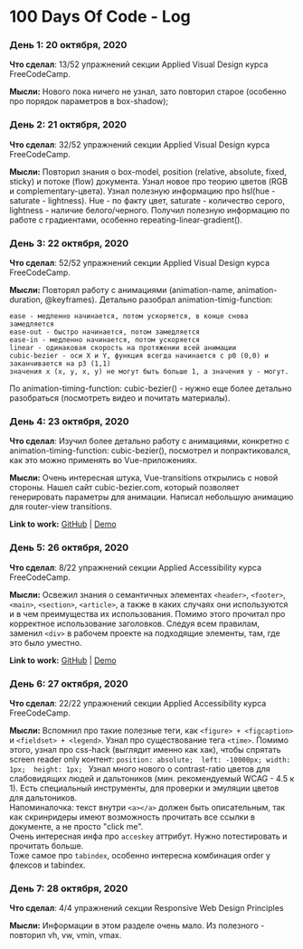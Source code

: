 # 100 Days Of Code - Log

### День 1:  20 октября, 2020

**Что сделал**: 13/52 упражнений секции Applied Visual Design курса FreeCodeCamp.

**Мысли:** Нового пока ничего не узнал, зато повторил старое (особенно про порядок параметров в box-shadow);

<!--**Link to work:** [Calculator App](http://www.example.com)-->

### День 2:  21 октября, 2020

**Что сделал**: 32/52 упражнений секции Applied Visual Design курса FreeCodeCamp.

**Мысли:** Повторил знания о box-model, position (relative, absolute, fixed, sticky) и потоке (flow) документа. 
Узнал новое про теорию цветов (RGB и complementary-цвета). Узнал полезную информацию про hsl(hue - saturate - lightness).
Hue - по факту цвет, saturate - количество серого, lightness - наличие белого/черного. Получил полезную информацию по работе с градиентами, особенно
repeating-linear-gradient().  

### День 3:  22 октября, 2020

**Что сделал**: 52/52 упражнений секции Applied Visual Design курса FreeCodeCamp.

**Мысли:** Повторял работу с анимациями (animation-name, animation-duration, @keyframes). Детально разобрал
animation-timig-function:

    ease - медленно начинается, потом ускоряется, в конце снова замедляется
    ease-out - быстро начинается, потом замедляется
    ease-in - медленно начинается, потом ускоряется
    linear - одинаковая скорость на протяжении всей анимации
    cubic-bezier - оси X и Y, функция всегда начинается с p0 (0,0) и заканчивается на p3 (1,1)
    значения x (x, y, x, y) не могут быть больше 1, а значения y - могут.

По animation-timing-function: cubic-bezier() - нужно еще более детально разобраться (посмотреть видео и почитать материалы).

### День 4:  23 октября, 2020

**Что сделал**: Изучил более детально работу с анимациями, конкретно с animation-timing-function: cubic-bezier(), посмотрел и 
попрактиковался, как это можно применять во Vue-приложениях.

**Мысли:** Очень интересная штука, Vue-transitions открылись с новой стороны. Нашел сайт cubic-bezier.com,
который позволяет генерировать параметры для анимации. Написал небольшую анимацию для router-view transitions.

**Link to work:** [GitHub](https://github.com/atogz/cubic-bezier-vue) |
                  [Demo](https://practical-mclean-59ebf8.netlify.app/)

### День 5:  26 октября, 2020

**Что сделал**: 8/22 упражнений секции Applied Accessibility курса FreeCodeCamp.

**Мысли:** Освежил знания о семантичных элементах `<header>`, `<footer>`, `<main>`, `<section>`, `<article>`, а также в каких
случаях они используются и в чем преимущества их использования. Помимо этого прочитал про
корректное использование заголовков. Следуя всем правилам, заменил `<div>` в рабочем проекте
на подходящие элементы, там, где это было уместно.

**Link to work:** [GitHub](https://github.com/atogz/coral-blog) |
                  [Demo](http://ru.dev13.coralorder.su/news/v2/)

### День 6:  27 октября, 2020

**Что сделал**: 22/22 упражнений секции Applied Accessibility курса FreeCodeCamp.

**Мысли:** Вспомнил про такие полезные теги, как `<figure> + <figcaption>` и `<fieldset> + <legend>`. Узнал про существование
            тега `<time>`. Помимо этого, узнал про css-hack (выглядит именно как хак), чтобы спрятать screen reader only контент:
            `position: absolute; 
             left: -10000px;
             width: 1px; 
             height: 1px;
             `
             Узнал много нового о contrast-ratio цветов для слабовидящих людей и дальтоников (мин. рекомендуемый WCAG - 4.5 к 1).
             Есть специальный инструменты, для проверки и эмуляции цветов для дальтоников.\
             Напоминалочка: текст внутри `<a></a>` должен быть описательным, так как скринридеры имеют возможность
             прочитать все ссылки в документе, а не просто "click me".\
             Очень интересная инфа про `acceskey` аттрибут. Нужно потестировать и прочитать больше.\
             Тоже самое про `tabindex`, особенно интересна комбинация order у флексов и tabindex.

### День 7:  28 октября, 2020

**Что сделал**: 4/4 упражнений секции Responsive Web Design Principles

**Мысли:** Информации в этом разделе очень мало. Из полезного - повторил vh, vw, vmin, vmax.
